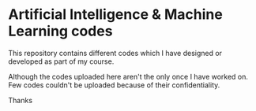 # Artificial Intelligence & Machine Learning codes

This repository contains different codes which I have designed or developed as part of my course.

Although the codes uploaded here aren't the only once I have worked on. Few codes couldn't be uploaded because of their confidentiality.

Thanks
